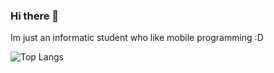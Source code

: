 ### Hi there 👋

Im just an informatic student who like mobile programming :D <br>


![Top Langs](https://github-readme-stats.vercel.app/api/top-langs/?username=kakaranara&hide=TeX&layout=compact)

